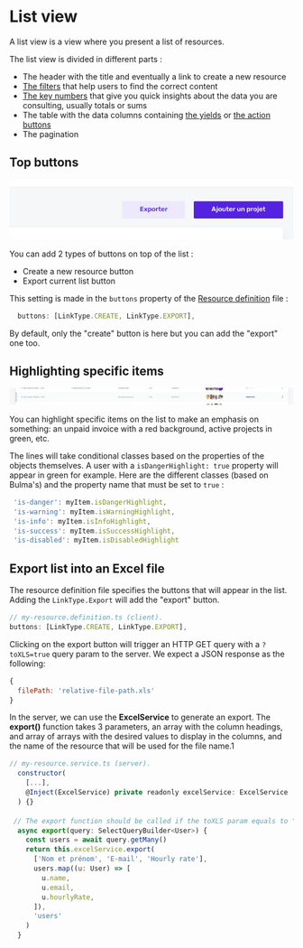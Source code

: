 # List view

A list view is a view where you present a list of resources.

The list view is divided in different parts :

- The header with the title and eventually a link to create a new resource
- [The filters](list/filters.md) that help users to find the correct content
- [The key numbers](list/../key-numbers.md) that give you quick insights about the data you are consulting, usually totals or sums
- The table with the data columns containing [the yields](list/yields.md) or [the action buttons](list/action-buttons.md)
- The pagination

## Top buttons

![top buttons](../assets/images/list/export-button.png)

You can add 2 types of buttons on top of the list :

- Create a new resource button
- Export current list button

This setting is made in the `buttons` property of the [Resource definition](resources/resource-definitions.md) file :

```js
  buttons: [LinkType.CREATE, LinkType.EXPORT],
```

By default, only the "create" button is here but you can add the "export" one too.

## Highlighting specific items

![Highlighted lines](../assets/images/list/highlighted-line.png)

You can highlight specific items on the list to make an emphasis on something: an unpaid invoice with a red background, active projects in green, etc.

The lines will take conditional classes based on the properties of the objects themselves. A user with a `isDangerHighlight: true` property will appear in green for example. Here are the different classes (based on Bulma's) and the property name that must be set to `true` :

```js
 'is-danger': myItem.isDangerHighlight,
 'is-warning': myItem.isWarningHighlight,
 'is-info': myItem.isInfoHighlight,
 'is-success': myItem.isSuccessHighlight,
 'is-disabled': myItem.isDisabledHighlight
```

## Export list into an Excel file

The resource definition file specifies the buttons that will appear in the list. Adding the `LinkType.Export` will add the "export" button.

```js
// my-resource.definition.ts (client).
buttons: [LinkType.CREATE, LinkType.EXPORT],
```

Clicking on the export button will trigger an HTTP GET query with a `?toXLS=true` query param to the server. We expect a JSON response as the following:

```js
{
  filePath: 'relative-file-path.xls'
}
```

In the server, we can use the **ExcelService** to generate an export. The **export()**
function takes 3 parameters, an array with the column headings, and array of arrays with the desired values to display in the columns, and the name of the resource that will be used for the file name.1

```js
// my-resource.service.ts (server).
  constructor(
    [...],
    @Inject(ExcelService) private readonly excelService: ExcelService
  ) {}

 // The export function should be called if the toXLS param equals to "true".
  async export(query: SelectQueryBuilder<User>) {
    const users = await query.getMany()
    return this.excelService.export(
      ['Nom et prénom', 'E-mail', 'Hourly rate'],
      users.map((u: User) => [
        u.name,
        u.email,
        u.hourlyRate,
      ]),
      'users'
    )
  }
```
